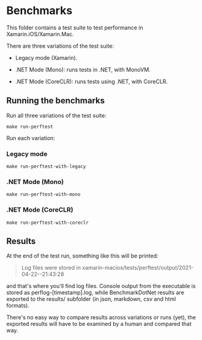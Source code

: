 # Benchmarks

This folder contains a test suite to test performance in Xamarin.iOS/Xamarin.Mac.

There are three variations of the test suite:

* Legacy mode (Xamarin).

* .NET Mode (Mono): runs tests in .NET, with MonoVM.

* .NET Mode (CoreCLR): runs tests using .NET, with CoreCLR.

## Running the benchmarks

Run all three variations of the test suite:

```shell
make run-perftest
```

Run each variation:

### Legacy mode

```shell
make run-perftest-with-legacy
```

### .NET Mode (Mono)

```shell
make run-perftest-with-mono
```

### .NET Mode (CoreCLR)

```shell
make run-perftest-with-coreclr
```

## Results

At the end of the test run, something like this will be printed:

> Log files were stored in xamarin-macios/tests/perftest/output/2021-04-22--21:43:28

and that's where you'll find log files. Console output from the executable is
stored as perflog-[timestamp].log, while BenchmarkDotNet results are exported
to the results/ subfolder (in json, markdown, csv and html formats).

There's no easy way to compare results across variations or runs (yet), the
exported results will have to be examined by a human and compared that way.
